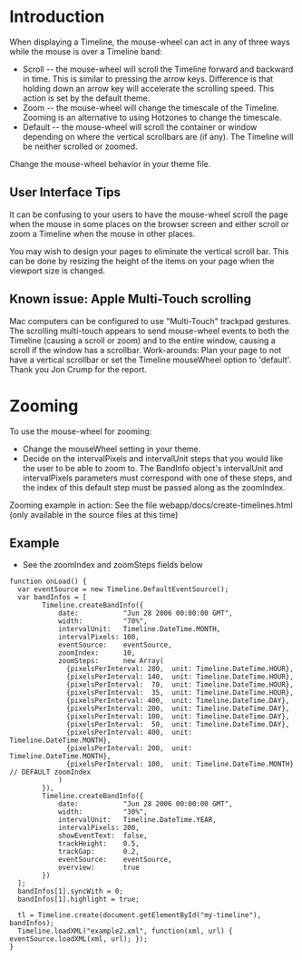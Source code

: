 # Introduction #

When displaying a Timeline, the mouse-wheel can act in any of three ways while the mouse is over a Timeline band:
  * Scroll -- the mouse-wheel will scroll the Timeline forward and backward in time. This is similar to pressing the arrow keys. Difference is that holding down an arrow key will accelerate the scrolling speed. This action is set by the default theme.
  * Zoom -- the mouse-wheel will change the timescale of the Timeline. Zooming is an alternative to using Hotzones to change the timescale.
  * Default -- the mouse-wheel will scroll the container or window depending on where the vertical scrollbars are (if any). The Timeline will be neither scrolled or zoomed.

Change the mouse-wheel behavior in your theme file.

## User Interface Tips ##
It can be confusing to your users to have the mouse-wheel scroll the page when the mouse in some places on the browser screen and either scroll or zoom a Timeline when the mouse in other places.

You may wish to design your pages to eliminate the vertical scroll bar. This can be done by resizing the height of the items on your page when the viewport size is changed.

## Known issue: Apple Multi-Touch scrolling ##
Mac computers can be configured to use "Multi-Touch" trackpad gestures. The scrolling multi-touch appears to send mouse-wheel events to both the Timeline (causing a scroll or zoom) and to the entire window, causing a scroll if the window has a scrollbar. Work-arounds: Plan your page to not have a vertical scrollbar or set the Timeline mouseWheel option to 'default'.
Thank you Jon Crump for the report.

# Zooming #

To use the mouse-wheel for zooming:
  * Change the mouseWheel setting in your theme.
  * Decide on the intervalPixels and intervalUnit steps that you would like the user to be able to zoom to. The BandInfo object's intervalUnit and intervalPixels parameters must correspond with one of these steps, and the index of this default step must be passed along as the zoomIndex.

Zooming example in action: See the file webapp/docs/create-timelines.html (only available in the source files at this time)

## Example ##
  * See the zoomIndex and zoomSteps fields below

```
function onLoad() {
  var eventSource = new Timeline.DefaultEventSource();
  var bandInfos = [
        Timeline.createBandInfo({
            date:           "Jun 28 2006 00:00:00 GMT",
            width:          "70%", 
            intervalUnit:   Timeline.DateTime.MONTH, 
            intervalPixels: 100,
            eventSource:    eventSource,
            zoomIndex:      10,
            zoomSteps:      new Array(
              {pixelsPerInterval: 280,  unit: Timeline.DateTime.HOUR},
              {pixelsPerInterval: 140,  unit: Timeline.DateTime.HOUR},
              {pixelsPerInterval:  70,  unit: Timeline.DateTime.HOUR},
              {pixelsPerInterval:  35,  unit: Timeline.DateTime.HOUR},
              {pixelsPerInterval: 400,  unit: Timeline.DateTime.DAY},
              {pixelsPerInterval: 200,  unit: Timeline.DateTime.DAY},
              {pixelsPerInterval: 100,  unit: Timeline.DateTime.DAY},
              {pixelsPerInterval:  50,  unit: Timeline.DateTime.DAY},
              {pixelsPerInterval: 400,  unit: Timeline.DateTime.MONTH},
              {pixelsPerInterval: 200,  unit: Timeline.DateTime.MONTH},
              {pixelsPerInterval: 100,  unit: Timeline.DateTime.MONTH} // DEFAULT zoomIndex
            )
        }),
        Timeline.createBandInfo({
            date:           "Jun 28 2006 00:00:00 GMT",
            width:          "30%", 
            intervalUnit:   Timeline.DateTime.YEAR, 
            intervalPixels: 200,
            showEventText:  false, 
            trackHeight:    0.5,
            trackGap:       0.2,
            eventSource:    eventSource,
            overview:       true
        })
  ];
  bandInfos[1].syncWith = 0;
  bandInfos[1].highlight = true;
  
  tl = Timeline.create(document.getElementById("my-timeline"), bandInfos);
  Timeline.loadXML("example2.xml", function(xml, url) { eventSource.loadXML(xml, url); });
}


```